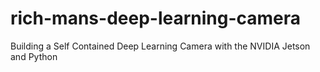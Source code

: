 # rich-mans-deep-learning-camera
Building a Self Contained Deep Learning Camera with the NVIDIA Jetson and Python
